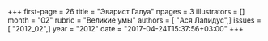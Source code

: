 +++
first-page = 26
title = "Эварист Галуа"
npages = 3
illustrators = []
month = "02"
rubric = "Великие умы"
authors = [ "Ася Лапидус",]
issues = [ "2012_02",]
year = "2012"
date = "2017-04-24T15:37:56+03:00"
+++
